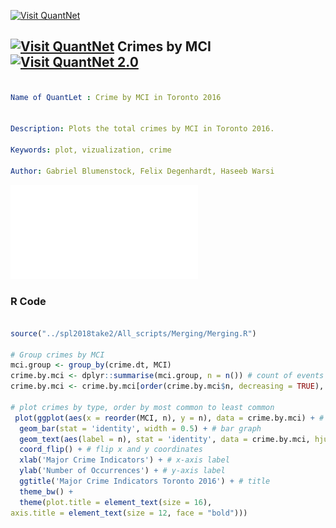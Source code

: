 [<img src="https://github.com/QuantLet/Styleguide-and-FAQ/blob/master/pictures/banner.png" width="888" alt="Visit QuantNet">](http://quantlet.de/)

## [<img src="https://github.com/QuantLet/Styleguide-and-FAQ/blob/master/pictures/qloqo.png" alt="Visit QuantNet">](http://quantlet.de/) **Crimes by MCI** [<img src="https://github.com/QuantLet/Styleguide-and-FAQ/blob/master/pictures/QN2.png" width="60" alt="Visit QuantNet 2.0">](http://quantlet.de/)

```yaml

Name of QuantLet : Crime by MCI in Toronto 2016


Description: Plots the total crimes by MCI in Toronto 2016.

Keywords: plot, vizualization, crime

Author: Gabriel Blumenstock, Felix Degenhardt, Haseeb Warsi


```

![Picture1](crimes_by_MCI.pdf)


### R Code
```r

source("../spl2018take2/All_scripts/Merging/Merging.R")

# Group crimes by MCI
mci.group <- group_by(crime.dt, MCI)
crime.by.mci <- dplyr::summarise(mci.group, n = n()) # count of events by MCI
crime.by.mci <- crime.by.mci[order(crime.by.mci$n, decreasing = TRUE), ] # order crime by type from most to least 

# plot crimes by type, order by most common to least common
 plot(ggplot(aes(x = reorder(MCI, n), y = n), data = crime.by.mci) + # order MCI's by number of occurrences, use crime by MCI data
  geom_bar(stat = 'identity', width = 0.5) + # bar graph
  geom_text(aes(label = n), stat = 'identity', data = crime.by.mci, hjust = -0.1, size = 3.5) +
  coord_flip() + # flip x and y coordinates
  xlab('Major Crime Indicators') + # x-axis label
  ylab('Number of Occurrences') + # y-axis label 
  ggtitle('Major Crime Indicators Toronto 2016') + # title
  theme_bw() + 
  theme(plot.title = element_text(size = 16),
axis.title = element_text(size = 12, face = "bold")))
